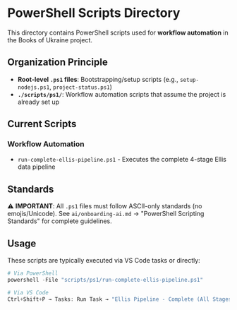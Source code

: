# PowerShell Scripts Directory

This directory contains PowerShell scripts used for **workflow automation** in the Books of Ukraine project.

## Organization Principle

- **Root-level `.ps1` files**: Bootstrapping/setup scripts (e.g., `setup-nodejs.ps1`, `project-status.ps1`)
- **`./scripts/ps1/`**: Workflow automation scripts that assume the project is already set up

## Current Scripts

### Workflow Automation
- `run-complete-ellis-pipeline.ps1` - Executes the complete 4-stage Ellis data pipeline

## Standards

⚠️ **IMPORTANT**: All `.ps1` files must follow ASCII-only standards (no emojis/Unicode). 
See `ai/onboarding-ai.md` → "PowerShell Scripting Standards" for complete guidelines.

## Usage

These scripts are typically executed via VS Code tasks or directly:
```powershell
# Via PowerShell
powershell -File "scripts/ps1/run-complete-ellis-pipeline.ps1"

# Via VS Code
Ctrl+Shift+P → Tasks: Run Task → "Ellis Pipeline - Complete (All Stages)"
```
